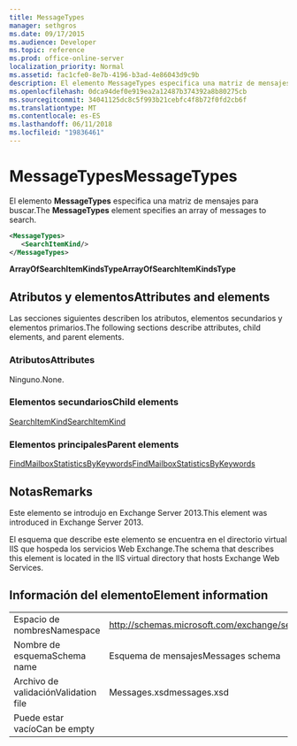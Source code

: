 ```yaml
---
title: MessageTypes
manager: sethgros
ms.date: 09/17/2015
ms.audience: Developer
ms.topic: reference
ms.prod: office-online-server
localization_priority: Normal
ms.assetid: fac1cfe0-8e7b-4196-b3ad-4e86043d9c9b
description: El elemento MessageTypes especifica una matriz de mensajes para buscar.
ms.openlocfilehash: 0dca94def0e919ea2a12487b374392a8b80275cb
ms.sourcegitcommit: 34041125dc8c5f993b21cebfc4f8b72f0fd2cb6f
ms.translationtype: MT
ms.contentlocale: es-ES
ms.lasthandoff: 06/11/2018
ms.locfileid: "19836461"
---
```

# <a name="messagetypes"></a><span data-ttu-id="3cb66-103">MessageTypes</span><span class="sxs-lookup"><span data-stu-id="3cb66-103">MessageTypes</span></span>

<span data-ttu-id="3cb66-104">El elemento **MessageTypes** especifica una matriz de mensajes para buscar.</span><span class="sxs-lookup"><span data-stu-id="3cb66-104">The **MessageTypes** element specifies an array of messages to search.</span></span> 
  
```XML
<MessageTypes>
   <SearchItemKind/>
</MessageTypes>
```

 <span data-ttu-id="3cb66-105">**ArrayOfSearchItemKindsType**</span><span class="sxs-lookup"><span data-stu-id="3cb66-105">**ArrayOfSearchItemKindsType**</span></span>
## <a name="attributes-and-elements"></a><span data-ttu-id="3cb66-106">Atributos y elementos</span><span class="sxs-lookup"><span data-stu-id="3cb66-106">Attributes and elements</span></span>

<span data-ttu-id="3cb66-107">Las secciones siguientes describen los atributos, elementos secundarios y elementos primarios.</span><span class="sxs-lookup"><span data-stu-id="3cb66-107">The following sections describe attributes, child elements, and parent elements.</span></span>
  
### <a name="attributes"></a><span data-ttu-id="3cb66-108">Atributos</span><span class="sxs-lookup"><span data-stu-id="3cb66-108">Attributes</span></span>

<span data-ttu-id="3cb66-109">Ninguno.</span><span class="sxs-lookup"><span data-stu-id="3cb66-109">None.</span></span>
  
### <a name="child-elements"></a><span data-ttu-id="3cb66-110">Elementos secundarios</span><span class="sxs-lookup"><span data-stu-id="3cb66-110">Child elements</span></span>

[<span data-ttu-id="3cb66-111">SearchItemKind</span><span class="sxs-lookup"><span data-stu-id="3cb66-111">SearchItemKind</span></span>](searchitemkind.md)
  
### <a name="parent-elements"></a><span data-ttu-id="3cb66-112">Elementos principales</span><span class="sxs-lookup"><span data-stu-id="3cb66-112">Parent elements</span></span>

[<span data-ttu-id="3cb66-113">FindMailboxStatisticsByKeywords</span><span class="sxs-lookup"><span data-stu-id="3cb66-113">FindMailboxStatisticsByKeywords</span></span>](findmailboxstatisticsbykeywords.md)
  
## <a name="remarks"></a><span data-ttu-id="3cb66-114">Notas</span><span class="sxs-lookup"><span data-stu-id="3cb66-114">Remarks</span></span>

<span data-ttu-id="3cb66-115">Este elemento se introdujo en Exchange Server 2013.</span><span class="sxs-lookup"><span data-stu-id="3cb66-115">This element was introduced in Exchange Server 2013.</span></span>
  
<span data-ttu-id="3cb66-116">El esquema que describe este elemento se encuentra en el directorio virtual IIS que hospeda los servicios Web Exchange.</span><span class="sxs-lookup"><span data-stu-id="3cb66-116">The schema that describes this element is located in the IIS virtual directory that hosts Exchange Web Services.</span></span>
  
## <a name="element-information"></a><span data-ttu-id="3cb66-117">Información del elemento</span><span class="sxs-lookup"><span data-stu-id="3cb66-117">Element information</span></span>

|||
|:-----|:-----|
|<span data-ttu-id="3cb66-118">Espacio de nombres</span><span class="sxs-lookup"><span data-stu-id="3cb66-118">Namespace</span></span>  <br/> |http://schemas.microsoft.com/exchange/services/2006/messages  <br/> |
|<span data-ttu-id="3cb66-119">Nombre de esquema</span><span class="sxs-lookup"><span data-stu-id="3cb66-119">Schema name</span></span>  <br/> |<span data-ttu-id="3cb66-120">Esquema de mensajes</span><span class="sxs-lookup"><span data-stu-id="3cb66-120">Messages schema</span></span>  <br/> |
|<span data-ttu-id="3cb66-121">Archivo de validación</span><span class="sxs-lookup"><span data-stu-id="3cb66-121">Validation file</span></span>  <br/> |<span data-ttu-id="3cb66-122">Messages.xsd</span><span class="sxs-lookup"><span data-stu-id="3cb66-122">messages.xsd</span></span>  <br/> |
|<span data-ttu-id="3cb66-123">Puede estar vacío</span><span class="sxs-lookup"><span data-stu-id="3cb66-123">Can be empty</span></span>  <br/> ||
   

